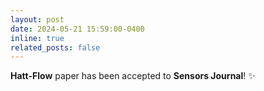 ```yaml
---
layout: post
date: 2024-05-21 15:59:00-0400
inline: true
related_posts: false
---
```


<b>Hatt-Flow</b> paper has been accepted to <strong>Sensors Journal</strong>! :sparkles:
